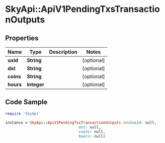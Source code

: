 # SkyApi::ApiV1PendingTxsTransactionOutputs

## Properties

Name | Type | Description | Notes
------------ | ------------- | ------------- | -------------
**uxid** | **String** |  | [optional] 
**dst** | **String** |  | [optional] 
**coins** | **String** |  | [optional] 
**hours** | **Integer** |  | [optional] 

## Code Sample

```ruby
require 'SkyApi'

instance = SkyApi::ApiV1PendingTxsTransactionOutputs.new(uxid: null,
                                 dst: null,
                                 coins: null,
                                 hours: null)
```


